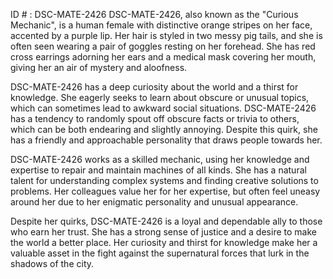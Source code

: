 ID # : DSC-MATE-2426
DSC-MATE-2426, also known as the "Curious Mechanic", is a human female with distinctive orange stripes on her face, accented by a purple lip. Her hair is styled in two messy pig tails, and she is often seen wearing a pair of goggles resting on her forehead. She has red cross earrings adorning her ears and a medical mask covering her mouth, giving her an air of mystery and aloofness.

DSC-MATE-2426 has a deep curiosity about the world and a thirst for knowledge. She eagerly seeks to learn about obscure or unusual topics, which can sometimes lead to awkward social situations. DSC-MATE-2426 has a tendency to randomly spout off obscure facts or trivia to others, which can be both endearing and slightly annoying. Despite this quirk, she has a friendly and approachable personality that draws people towards her.

DSC-MATE-2426 works as a skilled mechanic, using her knowledge and expertise to repair and maintain machines of all kinds. She has a natural talent for understanding complex systems and finding creative solutions to problems. Her colleagues value her for her expertise, but often feel uneasy around her due to her enigmatic personality and unusual appearance.

Despite her quirks, DSC-MATE-2426 is a loyal and dependable ally to those who earn her trust. She has a strong sense of justice and a desire to make the world a better place. Her curiosity and thirst for knowledge make her a valuable asset in the fight against the supernatural forces that lurk in the shadows of the city.